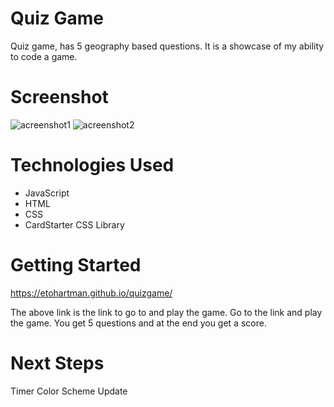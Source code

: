 # Quiz Game
Quiz game, has 5 geography based questions. It is a showcase of my ability to code a game.

# Screenshot

<img src="https://imgur.com/a/8h4hU5t" alt="acreenshot1">
<img src="https://imgur.com/JpaIcug" alt="acreenshot2">

# Technologies Used

- JavaScript
- HTML
- CSS
- CardStarter CSS Library

# Getting Started

https://etohartman.github.io/quizgame/

The above link is the link to go to and play the game. Go to the link and play the game. You get 5 questions and at the end you get a score.

# Next Steps

Timer
Color Scheme Update